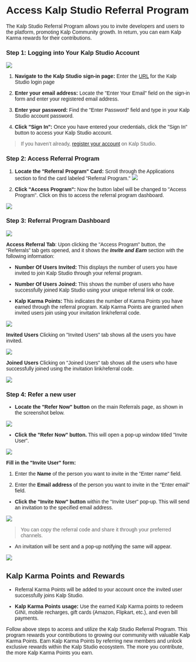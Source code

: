 <style> body {  font-family: "Source Sans 3", sans-serif!important; }</style>
<link href="https://fonts.googleapis.com/css2?family=Source+Sans+3:ital,wght@0,200..900;1,200..900&display=swap" rel="stylesheet">    <link rel="stylesheet" href="https://fonts.googleapis.com/icon?family=Material+Icons">

# **Access Kalp Studio Referral Program**

The Kalp Studio Referral Program allows you to invite developers and users to the platform, promoting Kalp Community growth. In return, you can earn Kalp Karma rewards for their contributions.

### **Step 1: Logging into Your Kalp Studio Account**

![](https://docs-images-kalp-studio.s3.ap-south-1.amazonaws.com/Audit+3/navikswallet/n2.png)

    
1.  **Navigate to the Kalp Studio sign-in page:**  Enter the [URL](https://accounts.kalp.studio/login "https://accounts.kalp.studio/login") for the Kalp Studio login page
    
2.  **Enter your email address:** Locate the "Enter Your Email" field on the sign-in form and enter your registered email address.
    
3.  **Enter your password:** Find the "Enter Password" field and type in your Kalp Studio account password.
    
4.  **Click "Sign In":** Once you have entered your credentials, click the "Sign In" button to access your Kalp Studio account.
    

> If you haven’t already, [register your account](docs\Products\Kalp-Studio-Console\Onboarding\How-to-Sign-Up-to-Kalp-Studio-Platform.md) on Kalp Studio.


### **Step 2: Access Referral Program**

1.  **Locate the "Referral Program" Card:** Scroll through the Applications section to find the card labeled "Referral Program."
![](https://docs-images-kalp-studio.s3.ap-south-1.amazonaws.com/Audit+3/refprog/rp2.png)
    
2.  **Click "Access Program":** Now the button label will be changed to "Access Program". Click on this to access the referral program dashboard.

![](https://docs-images-kalp-studio.s3.ap-south-1.amazonaws.com/Audit+3/refprog/rp3.png)   



### **Step 3: Referral Program Dashboard**

![](https://docs-images-kalp-studio.s3.ap-south-1.amazonaws.com/Audit+3/refprog/rp4.png)

**Access Referral Tab**: Upon clicking the "Access Program" button, the “Referrals” tab gets opened, and it shows the _**Invite and Earn**_ section with the following information:



-   **Number Of Users Invited:** This displays the number of users you have invited to join Kalp Studio through your referral program.
    
-   **Number Of Users Joined:** This shows the number of users who have successfully joined Kalp Studio using your unique referral link or code.
    
-   **Kalp Karma Points:** This indicates the number of Karma Points you have earned through the referral program. Kalp Karma Points are granted when invited users join using your invitation link/referral code.

![](https://docs-images-kalp-studio.s3.ap-south-1.amazonaws.com/Audit+3/refprog/rp5.png) 

**Invited Users** Clicking on "Invited Users" tab shows all the users you have invited.

![](https://docs-images-kalp-studio.s3.ap-south-1.amazonaws.com/Audit+3/refprog/rp4.png)

**Joined Users** Clicking on "Joined Users" tab shows all the users who have successfully joined using the invitation link/referral code.

![](https://docs-images-kalp-studio.s3.ap-south-1.amazonaws.com/Audit+3/refprog/rp6.png)


### **Step 4: Refer a new user**

- **Locate the "Refer Now" button** on the main Referrals page, as shown in the screenshot below.
  
![](https://docs-images-kalp-studio.s3.ap-south-1.amazonaws.com/Audit+3/refprog/rp7.png)   



- **Click the "Refer Now" button.** This will open a pop-up window titled "Invite User".

![](https://docs-images-kalp-studio.s3.ap-south-1.amazonaws.com/Audit+3/refprog/rp8.png)

    
**Fill in the "Invite User" form:**


  1. Enter the **Name** of the person you want to invite in the "Enter name" field.
    
  2. Enter the **Email address** of the person you want to invite in the "Enter email" field.
    



* **Click the "Invite Now" button** within the "Invite User" pop-up. This will send an invitation to the specified email address.
    





![](https://docs-images-kalp-studio.s3.ap-south-1.amazonaws.com/Audit+3/refprog/rp9.png)

> You can copy the referral code and share it through your preferred channels.

* An invitation will be sent and a pop-up notifying the same will appear. 

![](https://docs-images-kalp-studio.s3.ap-south-1.amazonaws.com/Audit+3/refprog/rp10.png)

## **Kalp Karma Points and Rewards**



-   Referral Karma Points will be added to your account once the invited user successfully joins Kalp Studio.
    
-   **Kalp Karma Points usage:** Use the earned Kalp Karma points to redeem GINI, mobile recharges, gift cards (Amazon, Flipkart, etc.), and even bill payments.
    

Follow above steps to access and utilize the Kalp Studio Referral Program. This program rewards your contributions to growing our community with valuable Kalp Karma Points. Earn Kalp Karma Points by referring new members and unlock exclusive rewards within the Kalp Studio ecosystem. The more you contribute, the more Kalp Karma Points you earn.